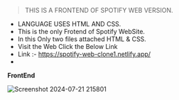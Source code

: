 >THIS IS A FRONTEND OF SPOTIFY WEB VERSION.
- LANGUAGE USES HTML AND CSS.
- This is the only Frotend of Spotify WebSite.
- In this Only two files attached HTML & CSS.
- Visit the Web Click the Below Link
- Link :- https://spotify-web-clone1.netlify.app/
- 
**FrontEnd**

  ![Screenshot 2024-07-21 215801](https://github.com/user-attachments/assets/45e692b7-29e8-40f3-8dad-1141cf22ec0f)
